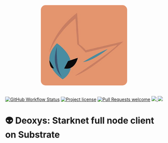 <!-- markdownlint-disable -->
<div align="center">
<img src="docs/images/deoxys.jpg" height="256" style="border-radius: 15px;">
</div>
<div align="center">
<br />
<!-- markdownlint-restore -->

[![GitHub Workflow Status](https://github.com/kasarLabs/deoxys/actions/workflows/test.yml/badge.svg)](https://github.com/kasarLabs/deoxys/actions/workflows/test.yml)
[![Project license](https://img.shields.io/github/license/kasarLabs/deoxys.svg?style=flat-square)](LICENSE)
[![Pull Requests welcome](https://img.shields.io/badge/PRs-welcome-ff69b4.svg?style=flat-square)](https://github.com/kasarLabs/deoxys/issues?q=is%3Aissue+is%3Aopen+label%3A%22help+wanted%22)
<a href="https://twitter.com/KasarLabs">
<img src="https://img.shields.io/twitter/follow/KasarLabs?style=social"/>
</a>
<a href="https://github.com/kasarlabs/deoxys">
<img src="https://img.shields.io/github/stars/kasarlabs/deoxys?style=social"/>
</a>
</div>

# 👽 Deoxys: Starknet full node client on Substrate
